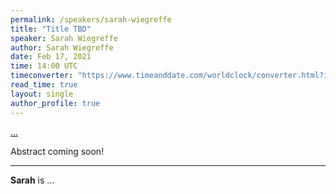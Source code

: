 ```yaml
---
permalink: /speakers/sarah-wiegreffe
title: "Title TBD"
speaker: Sarah Wiegreffe
author: Sarah Wiegreffe
date: Feb 17, 2021
time: 14:00 UTC
timeconverter: "https://www.timeanddate.com/worldclock/converter.html?iso=20210217T140000&p1=1440&p2=224&p3=179&p4=136&p5=676&p6=33&p7=152"
read_time: true
layout: single
author_profile: true
---
```


<a href="https://lolmythesis.com/" class="one-line">...</a>

Abstract coming soon!

<hr>

**Sarah** is ...

